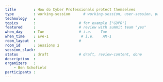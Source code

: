 ```yaml
---
title        : How do Cyber Professionals protect themselves
type         : working-session      # working-session, user-session, product-session
technology   :
topics       :                    # for example ["GDPR"]
featured     :                    # review with summit team "yes"
when_day     : Tue                # i.e.    Tue
when_time    : Eve-1               # i.e.    AM-1
room_layout  :                    #
room_id      : Sessions 2
session_slack: 
status       : draft              # draft, review-content, done
description  :
organizers   :
    - Ben Schofield
participants :
---
```



<!--(add intro)

## WHY

How do we get the business people interested in (and putting a value on) security.  They need to understand how exposed they are, high profile celebrities and major company execs will have active cyber protection programmes.  How can we share basic good cyber hygiene good practice to help those outside the cyber community

## What

(...)

## Outcomes

(...)

## References

(...)


## Previous-->
